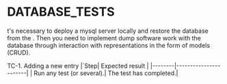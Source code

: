 # DATABASE_TESTS
t's necessary to deploy a mysql server locally and restore the database from the  . Then you need to implement 
dump software work with the database through interaction with representations in the form of models (CRUD).

TC-1. Adding a new entry
|`Step| Expected result     |
|--------|-----------------------|
| Run any test (or several).| The test has completed.|
